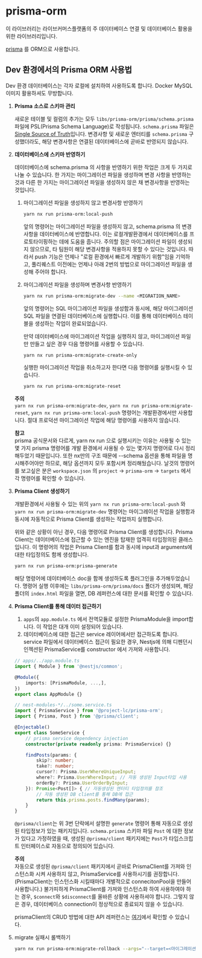 # prisma-orm

이 라이브러리는 라이브커머스플랫폼의 주 데이터베이스 연결 및 데이터베이스 활용을 위한 라이브러리입니다.

[prisma](https://www.prisma.io/) 를 ORM으로 사용합니다.

## Dev 환경에서의 Prisma ORM 사용법

Dev 환경 데이터베이스는 각자 로컬에 설치하여 사용하도록 합니다. Docker MySQL이미지 활용하셔도 무방합니다.

1. **Prisma 소스로 스키마 관리**  

   새로운 테이블 및 컬럼의 추가는 모두 `libs/prisma-orm/prisma/schema.prisma`파일에 PSL(Prisma Schema Language)로 작성됩니다. `schema.prisma` 파일은 [Single Source of Truth](https://ko.wikipedia.org/wiki/%EB%8B%A8%EC%9D%BC_%EC%A7%84%EC%8B%A4_%EA%B3%B5%EA%B8%89%EC%9B%90)입니다. 변경사항 및 새로운 엔터티를 `schema.prisma` 구성했더라도, 해당 변경사항은 연결된 데이터베이스에 곧바로 반영되지 않습니다.

2. **데이터베이스에 스키마 반영하기**

    데이터베이스에 schema.prisma 의 사항을 반영하기 위한 작업은 크게 두 가지로 나눌 수 있습니다. 한 가지는 마이그레이션 파일을 생성하며 변경 사항을 반영하는 것과 다른 한 가지는 마이그레이션 파일을 생성하지 않은 채 변경사항을 반영하는 것입니다.

    1. 마이그레이션 파일을 생성하지 않고 변경사항 반영하기

        ```bash
        yarn nx run prisma-orm:local-push
        ```

        앞의 명령어는 마이그레이션 파일을 생성하지 않고, schema.prisma 의 변경사항을 데이터베이스에 반영합니다. 이는 로컬개발환경에서 데이터베이스를 프로토타이핑하는 데에 도움을 줍니다. 주의할 점은 마이그레이션 파일이 생성되지 않으므로, 타 팀원이 해당 변경사항을 적용하지 못할 수 있다는 것입니다. 따라서 push 기능은 언제나 "로컬 환경에서 빠르게 개발하기 위함"임을 기억하고, 풀리퀘스트 이전에는 언제나 아래 2번의 방법으로 마이그레이션 파일을 생성해 주어야 합니다.

    2. 마이그레이션 파일을 생성하며 변경사항 반영하기

        ```bash
        yarn nx run prisma-orm:migrate-dev --name <MIGRATION_NAME>
        ```

        앞의 명령어는 SQL 마이그레이션 파일을 생성함과 동시에, 해당 마이그레이션 SQL 파일을 연결된 데이터베이스에 실행합니다. 이를 통해 데이터베이스 테이블을 생성하는 작업이 완료되었습니다.

        만약 데이터베이스에 마이그레이션 작업을 실행하지 않고, 마이그레이션 파일만 만들고 싶은 경우 다음 명령어를 사용할 수 있습니다.

        ```bash
        yarn nx run prisma-orm:migrate-create-only
        ```

        실행한 마이그레이션 작업을 취소하고자 한다면 다음 명령어를 실행시킬 수 있습니다.

        ```bash
        yarn nx run prisma-orm:migrate-reset
        ```

    **주의**  
    `yarn nx run prisma-orm:migrate-dev`, `yarn nx run prisma-orm:migrate-reset`, `yarn nx run prisma-orm:local-push` 명령어는 개발환경에서만 사용합니다. 절대 프로덕션 마이그레이션 작업에 해당 명령어를 사용하지 않습니다.

    **참고**  
    prisma 공식문서와 다르게, yarn nx run 으로 실행시키는 이유는 사용될 수 있는 몇 가지 prisma 명령어를 개발 환경에서 사용될 수 있는 몇가지 명령어로 다시 정리해두었기 때문입니다. 또한 nx만의 구조 때문에 --schema 옵션을 통해 파일을 명시해주어야만 하므로, 해당 옵션까지 모두 포함시켜 정리해뒀습니다. 날것의 명령어를 보고싶은 분은 `workspace.json` 의 `project` -> `prisma-orm` -> `targets` 에서 각 명령어를 확인할 수 있습니다.

3. **Prisma Client 생성하기**

    개발환경에서 사용될 수 있는 위의 `yarn nx run prisma-orm:local-push` 와 `yarn nx run prisma-orm:migrate-dev` 명령어는 마이그레이션 작업을 실행함과 동시에 자동적으로 Prisma Client를 생성하는 작업까지 실행합니다.

    위와 같은 상황이 아닌 경우, 다음 명령어로 Prisma Client를 생성합니다. Prisma Client는 데이터베이스에 접근할 수 있는 엔진을 탑재한 업격히 타입정의된 클래스입니다. 이 명령어의 작업은 Prisma Client를 함과 동시에 input과 arguments에 대한 타입정의도 함께 생성합니다.

    ```bash
    yarn nx run prisma-orm:prisma-generate
    ```

    해당 명령어에 데이터베이스 doc을 함께 생성하도록 플러그인을 추가해두었습니다. 명령어 실행 이후에는 `libs/prisma-orm/prisma/docs` 폴더가 생성되며, 해당 폴더의 `index.html` 파일을 열면, DB 레퍼런스에 대한 문서를 확인할 수 있습니다.

4. **Prisma Client를 통해 데이터 접근하기**

    1. `apps`의 `app.module.ts` 에서 전역모듈로 설정한 PrismaModule을 import합니다. 이 작업은 대개 이미 설정되어 있습니다.
    2. 데이터베이스에 대한 접근은 service 레이어에서만 접근하도록 합니다. service 파일에서 데이터베이스 접근이 필요한 경우, Nestjs에 의해 디펜던시 인젝션된 PrismaService를 constructor 에서 가져와 사용합니다.

    ```ts
    // apps/../app.module.ts
    import { Module } from '@nestjs/common';

    @Module({
        imports: [PrismaModule, ...,],
    })
    export class AppModule {}
    ```

    ```ts
    // nest-modules-*/../some.service.ts
    import { PrismaService } from '@project-lc/prisma-orm';
    import { Prisma, Post } from '@prisma/client';

    @Injectable()
    export class SomeService {
        // prisma service dependency injection
        constructor(private readonly prisma: PrismaService) {}

        findPosts(params: {
            skip?: number;
            take?: number;
            cursor?: Prisma.UserWhereUniqueInput;
            where?: Prisma.UserWhereInput; // 자동 생성된 Input타입 사용
            orderBy?: Prisma.UserOrderByInput;
        }): Promise<Post[]> { // 자동생성된 엔터티 타입정의를 참조
            // 자동 생성된 DB client를 통해 DB에 접근
            return this.prisma.posts.findMany(params);
        }
    }
    ```

    `@prisma/client`는 위 3번 단락에서 설명한 `generate` 명령어 통해 자동으로 생성된 타입정보가 있는 패키지입니다. `schema.prisma` 스키마 파일 `Post` 에 대한 정보가 있다고 가정하였을 때, 생성된 `@prisma/client` 패키지에는 `Post`가 타입스크립트 인터페이스로 자동으로 정의되어 있습니다.

    **주의**  
    자동으로 생성된 `@prisma/client` 패키지에서 곧바로 PrismaClient를 가져와 인스턴스화 시켜 사용하지 않고, PrismaService를 사용하시기를 권장합니다. (PrismaClient는 인스턴스화 시킬때마다 개별적으로 connecitonPool을 만들어 사용합니다.) 불가피하게 PrismaClient를 가져와 인스턴스화 하여 사용하여야 하는 경우, `$connect`와 `$disconnect`를 올바른 상황에 사용하셔야 합니다. 그렇지 않은 경우, 데이터베이스 connection이 정상적으로 종료되지 않을 수 있습니다.

    prismaClient의 CRUD 방법에 대한 API 레퍼런스는 [여기](https://www.prisma.io/docs/concepts/components/prisma-client/crud)에서 확인할 수 있습니다.


5. migrate 실패시 롤백하기

    ```bash
    yarn nx run prisma-orm:migrate-rollback --args="--target=<마이그레이션이름>"
    ```